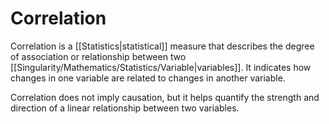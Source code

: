 # Correlation

Correlation is a [[Statistics|statistical]] measure that describes the degree of association or relationship between two [[Singularity/Mathematics/Statistics/Variable|variables]]. 
It indicates how changes in one variable are related to changes in another variable. 

Correlation does not imply causation, but it helps quantify the strength and direction of a linear relationship between two variables.